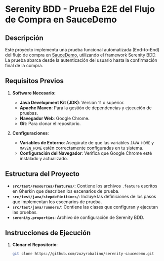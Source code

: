 # Serenity BDD - Prueba E2E del Flujo de Compra en SauceDemo

## Descripción
Este proyecto implementa una prueba funcional automatizada (End-to-End) del flujo de compra en [SauceDemo](https://www.saucedemo.com/), utilizando el framework Serenity BDD. La prueba abarca desde la autenticación del usuario hasta la confirmación final de la compra.

## Requisitos Previos
1. **Software Necesario**:
   - **Java Development Kit (JDK)**: Versión 11 o superior.
   - **Apache Maven**: Para la gestión de dependencias y ejecución de pruebas.
   - **Navegador Web**: Google Chrome.
   - **Git**: Para clonar el repositorio.

2. **Configuraciones**:
   - **Variables de Entorno**: Asegúrate de que las variables `JAVA_HOME` y `MAVEN_HOME` estén correctamente configuradas en tu sistema.
   - **Configuración del Navegador**: Verifica que Google Chrome esté instalado y actualizado.

## Estructura del Proyecto
- **`src/test/resources/features/`**: Contiene los archivos `.feature` escritos en Gherkin que describen los escenarios de prueba.
- **`src/test/java/stepdefinitions/`**: Incluye las definiciones de los pasos que implementan los escenarios de prueba.
- **`src/test/java/runners/`**: Contiene las clases que configuran y ejecutan las pruebas.
- **`serenity.properties`**: Archivo de configuración de Serenity BDD.

## Instrucciones de Ejecución
1. **Clonar el Repositorio**:
   ```bash
   git clone https://github.com/zuzyrobalino/serenity-saucedemo.git
